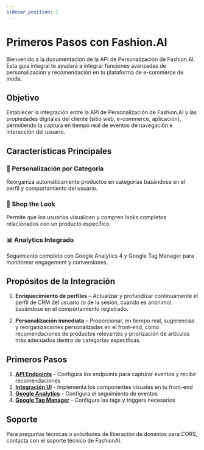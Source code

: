 ```yaml
---
sidebar_position: 1
---
```


# Primeros Pasos con Fashion.AI

Bienvenido a la documentación de la API de Personalización de Fashion.AI. Esta guía integral te ayudará a integrar funciones avanzadas de personalización y recomendación en tu plataforma de e-commerce de moda.

## Objetivo

Establecer la integración entre la API de Personalización de Fashion.AI y las propiedades digitales del cliente (sitio web, e-commerce, aplicación), permitiendo la captura en tiempo real de eventos de navegación e interacción del usuario.

## Características Principales

### 🎯 Personalización por Categoría
Reorganiza automáticamente productos en categorías basándose en el perfil y comportamiento del usuario.

### 👗 Shop the Look
Permite que los usuarios visualicen y compren looks completos relacionados con un producto específico.

### 📊 Analytics Integrado
Seguimiento completo con Google Analytics 4 y Google Tag Manager para monitorear engagement y conversiones.

## Propósitos de la Integración

1. **Enriquecimiento de perfiles** – Actualizar y profundizar continuamente el perfil de CRM del usuario (o de la sesión, cuando es anónimo) basándose en el comportamiento registrado.

2. **Personalización inmediata** – Proporcionar, en tiempo real, sugerencias y reorganizaciones personalizadas en el front-end, como recomendaciones de productos relevantes y priorización de artículos más adecuados dentro de categorías específicas.

## Primeros Pasos

1. **[API Endpoints](./api-endpoints)** - Configura los endpoints para capturar eventos y recibir recomendaciones
2. **[Integración UI](./ui-integration)** - Implementa los componentes visuales en tu front-end
3. **[Google Analytics](./google-analytics)** - Configura el seguimiento de eventos
4. **[Google Tag Manager](./google-tag-manager)** - Configura las tags y triggers necesarios

## Soporte

Para preguntas técnicas o solicitudes de liberación de dominios para CORS, contacta con el soporte técnico de FashionAI.